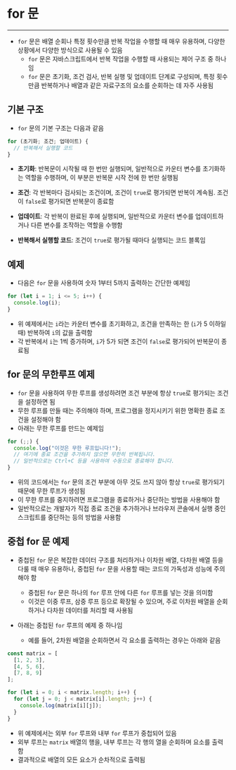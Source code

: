 # for 문

***

* `for` 문은 배열 순회나 특정 횟수만큼 반복 작업을 수행할 때 매우 유용하며, 다양한 상황에서 다양한 방식으로 사용될 수 있음
  * `for` 문은 자바스크립트에서 반복 작업을 수행할 때 사용되는 제어 구조 중 하나임
  * `for` 문은 초기화, 조건 검사, 반복 실행 및 업데이트 단계로 구성되며, 특정 횟수만큼 반복하거나 배열과 같은 자료구조의 요소를 순회하는 데 자주 사용됨

## 기본 구조

* `for` 문의 기본 구조는 다음과 같음

```javascript
for (초기화; 조건; 업데이트) {
  // 반복해서 실행할 코드
}
```

* **초기화**: 반복문이 시작될 때 한 번만 실행되며, 일반적으로 카운터 변수를 초기화하는 역할을 수행하며, 이 부분은 반복문 시작 전에 한 번만 실행됨

* **조건**: 각 반복마다 검사되는 조건이며, 조건이 `true`로 평가되면 반복이 계속됨. 조건이 `false`로 평가되면 반복문이 종료함

* **업데이트**: 각 반복이 완료된 후에 실행되며, 일반적으로 카운터 변수를 업데이트하거나 다른 변수를 조작하는 역할을 수행함

* **반복해서 실행할 코드**: 조건이 `true`로 평가될 때마다 실행되는 코드 블록임

## 예제

* 다음은 `for` 문을 사용하여 숫자 1부터 5까지 출력하는 간단한 예제임

```javascript
for (let i = 1; i <= 5; i++) {
  console.log(i);
}
```

* 위 예제에서는 `i`라는 카운터 변수를 초기화하고, 조건을 만족하는 한 (`i`가 5 이하일 때) 반복하여 `i`의 값을 출력함
* 각 반복에서 `i`는 1씩 증가하며, `i`가 5가 되면 조건이 `false`로 평가되어 반복문이 종료됨

## for 문의 무한루프 예제


* `for` 문을 사용하여 무한 루프를 생성하려면 조건 부분에 항상 `true`로 평가되는 조건을 설정하면 됨
* 무한 루프를 만들 때는 주의해야 하며, 프로그램을 정지시키기 위한 명확한 종료 조건을 설정해야 함
* 아래는 무한 루프를 만드는 예제임

```javascript
for (;;) {
  console.log("이것은 무한 루프입니다!");
  // 여기에 종료 조건을 추가하지 않으면 무한히 반복됩니다.
  // 일반적으로는 Ctrl+C 등을 사용하여 수동으로 종료해야 합니다.
}
```

* 위의 코드에서는 `for` 문의 조건 부분에 아무 것도 쓰지 않아 항상 `true`로 평가되기 때문에 무한 루프가 생성됨
* 이 무한 루프를 중지하려면 프로그램을 종료하거나 중단하는 방법을 사용해야 함
* 일반적으로는 개발자가 직접 종료 조건을 추가하거나 브라우저 콘솔에서 실행 중인 스크립트를 중단하는 등의 방법을 사용함

## 중첩 for 문 예제

* 중첩된 `for` 문은 복잡한 데이터 구조를 처리하거나 이차원 배열, 다차원 배열 등을 다룰 때 매우 유용하나, 중첩된 `for` 문을 사용할 때는 코드의 가독성과 성능에 주의해야 함
  * 중첩된 `for` 문은 하나의 `for` 루프 안에 다른 `for` 루프를 넣는 것을 의미함
  * 이것은 이중 루프, 삼중 루프 등으로 확장될 수 있으며, 주로 이차원 배열을 순회하거나 다차원 데이터를 처리할 때 사용됨

* 아래는 중첩된 `for` 루프의 예제 중 하나임
  * 예를 들어, 2차원 배열을 순회하면서 각 요소를 출력하는 경우는 아래와 같음

```javascript
const matrix = [
  [1, 2, 3],
  [4, 5, 6],
  [7, 8, 9]
];

for (let i = 0; i < matrix.length; i++) {
  for (let j = 0; j < matrix[i].length; j++) {
    console.log(matrix[i][j]);
  }
}
```

* 위 예제에서는 외부 `for` 루프와 내부 `for` 루프가 중첩되어 있음
* 외부 루프는 `matrix` 배열의 행을, 내부 루프는 각 행의 열을 순회하며 요소를 출력함
* 결과적으로 배열의 모든 요소가 순차적으로 출력됨